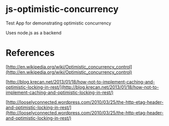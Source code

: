 js-optimistic-concurrency
======

Test App for demonstrating optimistic concurrency

Uses node.js as a backend

References
======
[http://en.wikipedia.org/wiki/Optimistic_concurrency_control](http://en.wikipedia.org/wiki/Optimistic_concurrency_control)

[http://blog.krecan.net/2013/01/18/how-not-to-implement-caching-and-optimistic-locking-in-rest/](http://blog.krecan.net/2013/01/18/how-not-to-implement-caching-and-optimistic-locking-in-rest/)

[http://looselyconnected.wordpress.com/2010/03/25/the-http-etag-header-and-optimistic-locking-in-rest/](http://looselyconnected.wordpress.com/2010/03/25/the-http-etag-header-and-optimistic-locking-in-rest/)

